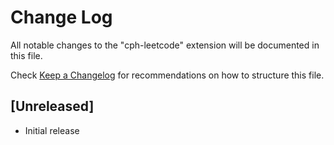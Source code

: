 # Change Log

All notable changes to the "cph-leetcode" extension will be documented in this file.

Check [Keep a Changelog](http://keepachangelog.com/) for recommendations on how to structure this file.

## [Unreleased]

- Initial release